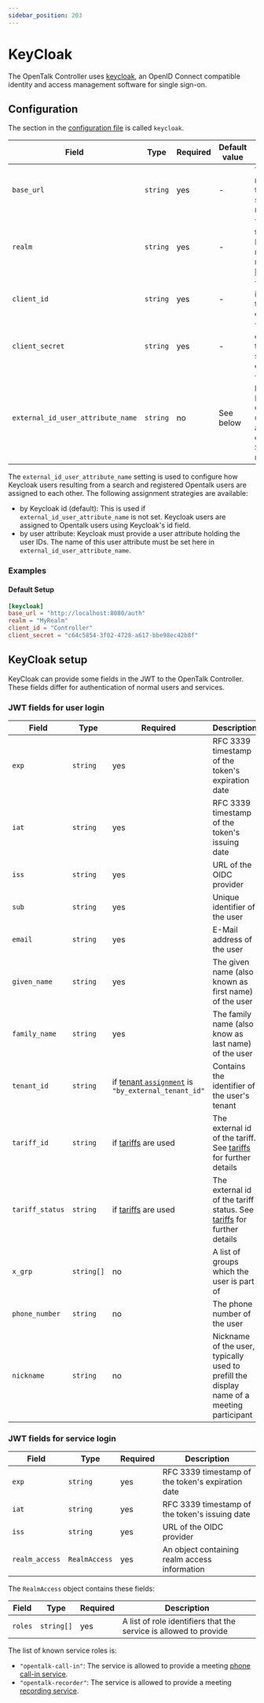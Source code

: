 ```yaml
---
sidebar_position: 203
---
```


# KeyCloak

The OpenTalk Controller uses [keycloak](https://www.keycloak.org/), an OpenID Connect compatible
identity and access management software for single sign-on.

## Configuration

The section in the [configuration file](configuration.md) is called `keycloak`.

| Field                               | Type     | Required | Default value | Description                                                                                                                            |
| ------------------------------------| -------- | -------- | ------------- | -------------------------------------------------------------------------------------------------------------------------------------- |
| `base_url`                          | `string` | yes      | -             | TCP port number where the Keycloak server can be reached                                                                               |
| `realm`                             | `string` | yes      | -             | The name of the default Keycloak realm, read more on [Keycloak](https://www.keycloak.org/docs/latest/server_admin/#configuring-realms) |
| `client_id`                         | `string` | yes      | -             | The unique identifier for the OpenTalk client                                                                                          |
| `client_secret`                     | `string` | yes      | -             | The secret corresponding to the specified client ID                                                                                    |
| `external_id_user_attribute_name`   | `string` | no       | See below     | The attribute by which Keycloak and OpenTalk users are assigned to each other. See below for more details.                             |

The `external_id_user_attribute_name` setting is used to configure how Keycloak users resulting from a search and registered
Opentalk users are assigned to each other.
The following assignment strategies are available:

- by Keycloak id (default): This is used if `external_id_user_attribute_name` is not set. Keycloak users are assigned to
  Opentalk users using Keycloak's id field.
- by user attribute: Keycloak must provide a user attribute holding the user IDs. The name of this user attribute must be
  set here in `external_id_user_attribute_name`.

### Examples

#### Default Setup

```toml
[keycloak]
base_url = "http://localhost:8080/auth"
realm = "MyRealm"
client_id = "Controller"
client_secret = "c64c5854-3f02-4728-a617-bbe98ec42b8f"
```

## KeyCloak setup

KeyCloak can provide some fields in the JWT to the OpenTalk Controller. These fields differ for authentication of normal users and services.

### JWT fields for user login

| Field           | Type       | Required                                                          | Description                                                                               |
| --------------- | ---------- | ----------------------------------------------------------------- | ----------------------------------------------------------------------------------------- |
| `exp`           | `string`   | yes                                                               | RFC 3339 timestamp of the token's expiration date                                         |
| `iat`           | `string`   | yes                                                               | RFC 3339 timestamp of the token's issuing date                                            |
| `iss`           | `string`   | yes                                                               | URL of the OIDC provider                                                                  |
| `sub`           | `string`   | yes                                                               | Unique identifier of the user                                                             |
| `email`         | `string`   | yes                                                               | E-Mail address of the user                                                                |
| `given_name`    | `string`   | yes                                                               | The given name (also known as first name) of the user                                     |
| `family_name`   | `string`   | yes                                                               | The family name (also know as last name) of the user                                      |
| `tenant_id`     | `string`   | if [tenant `assignment`](tenants.md) is `"by_external_tenant_id"` | Contains the identifier of the user's tenant                                              |
| `tariff_id`     | `string`   | if [tariffs](tariffs.md) are used                                 | The external id of the tariff. See [tariffs](tariffs.md) for further details              |
| `tariff_status` | `string`   | if [tariffs](tariffs.md) are used                                 | The external id of the tariff status. See [tariffs](tariffs.md) for further details       |
| `x_grp`         | `string[]` | no                                                                | A list of groups which the user is part of                                                |
| `phone_number`  | `string`   | no                                                                | The phone number of the user                                                              |
| `nickname`      | `string`   | no                                                                | Nickname of the user, typically used to prefill the display name of a meeting participant |

### JWT fields for service login

| Field           | Type          | Required | Description                                       |
| --------------- | ------------- | -------- | ------------------------------------------------- |
| `exp`           | `string`      | yes      | RFC 3339 timestamp of the token's expiration date |
| `iat`           | `string`      | yes      | RFC 3339 timestamp of the token's issuing date    |
| `iss`           | `string`      | yes      | URL of the OIDC provider                          |
| `realm_access`  | `RealmAccess` | yes      | An object containing realm access information     |

The `RealmAccess` object contains these fields:

| Field   | Type       | Required | Description                                                       |
| ------- | ---------- | -------- | ----------------------------------------------------------------- |
| `roles` | `string[]` | yes      | A list of role identifiers that the service is allowed to provide |

The list of known service roles is:

- `"opentalk-call-in"`: The service is allowed to provide a meeting [phone call-in service](call_in.md).
- `"opentalk-recorder"`: The service is allowed to provide a meeting [recording service](recorder.md).
